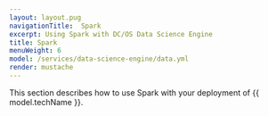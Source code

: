 ```yaml
---
layout: layout.pug
navigationTitle:  Spark
excerpt: Using Spark with DC/OS Data Science Engine
title: Spark
menuWeight: 6
model: /services/data-science-engine/data.yml
render: mustache
---
```

This section describes how to use Spark with your deployment of {{ model.techName }}.

